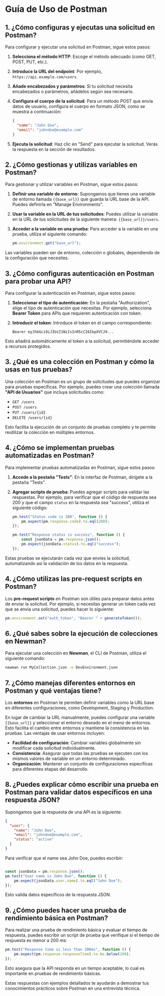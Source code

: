 # Guía de Uso de Postman

## 1. ¿Cómo configuras y ejecutas una solicitud en Postman?

Para configurar y ejecutar una solicitud en Postman, sigue estos pasos:

1. **Selecciona el método HTTP**: Escoge el método adecuado (como GET, POST, PUT, etc.).
  
2. **Introduce la URL del endpoint**: Por ejemplo, `https://api.example.com/users`.

3. **Añade encabezados y parámetros**: Si tu solicitud necesita encabezados o parámetros, añádelos según sea necesario.

4. **Configura el cuerpo de la solicitud**: Para un método POST que envía datos de usuario, configura el cuerpo en formato JSON, como se muestra a continuación:

    ```json
    {
      "name": "John Doe",
      "email": "johndoe@example.com"
    }
    ```

5. **Ejecuta la solicitud**: Haz clic en "Send" para ejecutar la solicitud. Verás la respuesta en la sección de resultados.


## 2. ¿Cómo gestionas y utilizas variables en Postman?

Para gestionar y utilizar variables en Postman, sigue estos pasos:

1. **Definir una variable de entorno**: Supongamos que tienes una variable de entorno llamada `{{base_url}}` que guarda la URL base de la API. Puedes definirla en "Manage Environments".

2. **Usar la variable en la URL de tus solicitudes**: Puedes utilizar la variable en la URL de tus solicitudes de la siguiente manera: `{{base_url}}/users`.

3. **Acceder a la variable en una prueba**: Para acceder a la variable en una prueba, utiliza el siguiente comando:
    ```javascript
    pm.environment.get("base_url");
    ```

Las variables pueden ser de entorno, colección o globales, dependiendo de la configuración que necesites.

## 3. ¿Cómo configuras autenticación en Postman para probar una API?

Para configurar la autenticación en Postman, sigue estos pasos:

1. **Seleccionar el tipo de autenticación**: En la pestaña "Authorization", elige el tipo de autenticación que necesitas. Por ejemplo, selecciona **Bearer Token** para APIs que requieren autenticación con token.

2. **Introducir el token**: Introduce el token en el campo correspondiente:
    ```
    Bearer eyJhbGciOiJIUzI1NiIsInR5cCI6IkpXVCJ9...
    ```

Esto añadirá automáticamente el token a la solicitud, permitiéndote acceder a recursos protegidos.

## 3. ¿Qué es una colección en Postman y cómo la usas en tus pruebas?

Una colección en Postman es un grupo de solicitudes que puedes organizar para pruebas específicas. Por ejemplo, puedes crear una colección llamada **"API de Usuarios"** que incluya solicitudes como:

- `GET /users`
- `POST /users`
- `PUT /users/{id}`
- `DELETE /users/{id}`

Esto facilita la ejecución de un conjunto de pruebas completo y te permite reutilizar la colección en múltiples entornos.

## 4. ¿Cómo se implementan pruebas automatizadas en Postman?

Para implementar pruebas automatizadas en Postman, sigue estos pasos:

1. **Accede a la pestaña "Tests"**: En la interfaz de Postman, dirígete a la pestaña "Tests".

2. **Agregar scripts de prueba**: Puedes agregar scripts para validar las respuestas. Por ejemplo, para verificar que el código de respuesta sea 200 y que el campo `status` en la respuesta sea "success", utiliza el siguiente código:

    ```javascript
    pm.test("Status code is 200", function () {
        pm.expect(pm.response.code).to.eql(200);
    });

    pm.test("Response status is success", function () {
        const jsonData = pm.response.json();
        pm.expect(jsonData.status).to.eql("success");
    });
    ```

Estas pruebas se ejecutarán cada vez que envíes la solicitud, automatizando así la validación de los datos en la respuesta.

## 4. ¿Cómo utilizas las pre-request scripts en Postman?

Los **pre-request scripts** en Postman son útiles para preparar datos antes de enviar la solicitud. Por ejemplo, si necesitas generar un token cada vez que se envía una solicitud, puedes hacer lo siguiente:

```javascript
pm.environment.set("auth_token", "Bearer " + generateToken());
```

## 6. ¿Qué sabes sobre la ejecución de colecciones en Newman?

Para ejecutar una colección en **Newman**, el CLI de Postman, utiliza el siguiente comando:

```bash
newman run MyCollection.json -e DevEnvironment.json
```
## 7. ¿Cómo manejas diferentes entornos en Postman y qué ventajas tiene?

Los **entornos** en Postman te permiten definir variables como la URL base en diferentes configuraciones, como Development, Staging y Production. 

En lugar de cambiar la URL manualmente, puedes configurar una variable `{{base_url}}` y seleccionar el entorno deseado en el menú de entornos. Esto facilita el cambio entre entornos y mantiene la consistencia en las pruebas. Las ventajas de usar entornos incluyen:

- **Facilidad de configuración**: Cambiar variables globalmente sin modificar cada solicitud individualmente.
- **Consistencia**: Asegurar que todas las pruebas se ejecuten con los mismos valores de variable en un entorno determinado.
- **Organización**: Mantener un conjunto de configuraciones específicas para diferentes etapas del desarrollo.

## 8. ¿Puedes explicar cómo escribir una prueba en Postman para validar datos específicos en una respuesta JSON?

Supongamos que la respuesta de una API es la siguiente:

```json
{
  "user": {
    "name": "John Doe",
    "email": "johndoe@example.com",
    "status": "active"
  }
}
```
Para verificar que el name sea John Doe, puedes escribir:

```javascript

const jsonData = pm.response.json();
pm.test("User name is John Doe", function () {
    pm.expect(jsonData.user.name).to.eql("John Doe");
});
```

Esto valida datos específicos de la respuesta JSON.

## 9. ¿Cómo puedes hacer una prueba de rendimiento básica en Postman?

Para realizar una prueba de rendimiento básica y evaluar el tiempo de respuesta, puedes escribir un script de prueba que verifique si el tiempo de respuesta es menor a 200 ms:

```javascript
pm.test("Response time is less than 200ms", function () {
    pm.expect(pm.response.responseTime).to.be.below(200);
});
```
Esto asegura que la API responda en un tiempo aceptable, lo cual es importante en pruebas de rendimiento básicas.

Estas respuestas con ejemplos detallados te ayudarán a demostrar tus conocimientos prácticos sobre Postman en una entrevista técnica.






